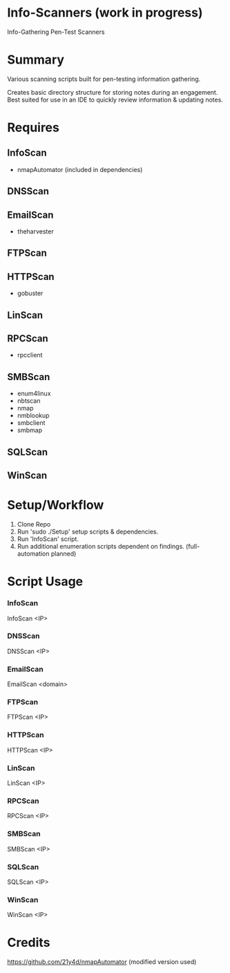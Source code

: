 # Info-Scanners (work in progress)
Info-Gathering Pen-Test Scanners 
  
# Summary
Various scanning scripts built for pen-testing information gathering.

Creates basic directory structure for storing notes during an engagement. Best suited for use in an IDE to quickly review information & updating notes.

# Requires

## InfoScan
* nmapAutomator (included in dependencies)

## DNSScan

## EmailScan
* theharvester

## FTPScan

## HTTPScan
* gobuster

## LinScan

## RPCScan
* rpcclient

## SMBScan
* enum4linux
* nbtscan
* nmap
* nmblookup
* smbclient
* smbmap

## SQLScan

## WinScan

# Setup/Workflow
1) Clone Repo
2) Run 'sudo ./Setup' setup scripts & dependencies.
3) Run 'InfoScan' script.
4) Run additional enumeration scripts dependent on findings. (full-automation planned)

# Script Usage
### InfoScan
InfoScan \<IP\>

### DNSScan
DNSScan \<IP\>

### EmailScan
EmailScan \<domain\>

### FTPScan
FTPScan \<IP\>

### HTTPScan
HTTPScan \<IP\>

### LinScan
LinScan \<IP\>

### RPCScan
RPCScan \<IP\>

### SMBScan
SMBScan \<IP\>

### SQLScan
SQLScan \<IP\>

### WinScan
WinScan \<IP\>

# Credits
https://github.com/21y4d/nmapAutomator (modified version used)